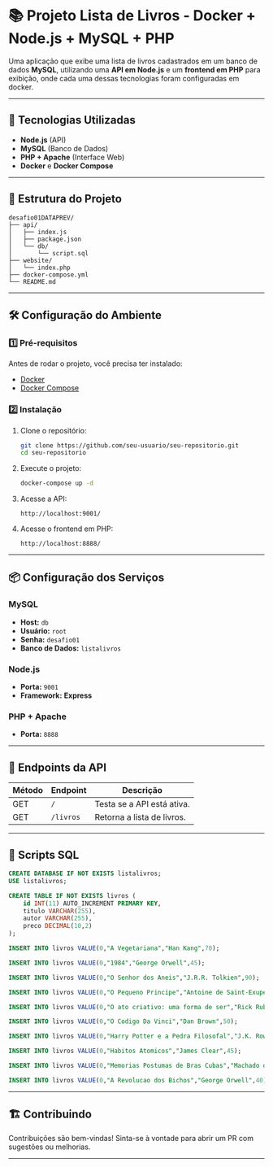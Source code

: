 # 📚 Projeto Lista de Livros - Docker + Node.js + MySQL + PHP

Uma aplicação que exibe uma lista de livros cadastrados em um banco de dados **MySQL**, utilizando uma **API em Node.js** e um **frontend em PHP** para exibição, onde cada uma dessas tecnologias foram configuradas em docker.

---

## 🚀 Tecnologias Utilizadas

- **Node.js** (API)
- **MySQL** (Banco de Dados)
- **PHP + Apache** (Interface Web)
- **Docker** e **Docker Compose**

---

## 📁 Estrutura do Projeto

```plaintext
desafio01DATAPREV/
├── api/
│   ├── index.js
│   ├── package.json
│   └── db/
│       └── script.sql
├── website/
│   └── index.php
├── docker-compose.yml
└── README.md
```

---

## 🛠 Configuração do Ambiente

### 1️⃣ Pré-requisitos

Antes de rodar o projeto, você precisa ter instalado:

- [Docker](https://www.docker.com/)
- [Docker Compose](https://docs.docker.com/compose/)

### 2️⃣ Instalação

1. Clone o repositório:
   ```sh
   git clone https://github.com/seu-usuario/seu-repositorio.git
   cd seu-repositorio
   ```

2. Execute o projeto:
   ```sh
   docker-compose up -d
   ```

3. Acesse a API:
   ```plaintext
   http://localhost:9001/
   ```

4. Acesse o frontend em PHP:
   ```plaintext
   http://localhost:8888/
   ```

---

## 📦 Configuração dos Serviços

### MySQL

- **Host:** `db`
- **Usuário:** `root`
- **Senha:** `desafio01`
- **Banco de Dados:** `listalivros`

### Node.js

- **Porta:** `9001`
- **Framework:** **Express**

### PHP + Apache

- **Porta:** `8888`

---

## 🔗 Endpoints da API

| Método | Endpoint | Descrição                  |
|--------|----------|----------------------------|
| GET    | `/`      | Testa se a API está ativa. |
| GET    | `/livros`| Retorna a lista de livros. |

---

## 📝 Scripts SQL

```sql
CREATE DATABASE IF NOT EXISTS listalivros;
USE listalivros;

CREATE TABLE IF NOT EXISTS livros (
    id INT(11) AUTO_INCREMENT PRIMARY KEY,
    titulo VARCHAR(255),
    autor VARCHAR(255),
    preco DECIMAL(10,2)
);

INSERT INTO livros VALUE(0,"A Vegetariana","Han Kang",70);

INSERT INTO livros VALUE(0,"1984","George Orwell",45);

INSERT INTO livros VALUE(0,"O Senhor dos Aneis","J.R.R. Tolkien",90);

INSERT INTO livros VALUE(0,"O Pequeno Principe","Antoine de Saint-Exupery",35);

INSERT INTO livros VALUE(0,"O ato criativo: uma forma de ser","Rick Rubin",30);

INSERT INTO livros VALUE(0,"O Codigo Da Vinci","Dan Brown",50);

INSERT INTO livros VALUE(0,"Harry Potter e a Pedra Filosofal","J.K. Rowling",40);

INSERT INTO livros VALUE(0,"Habitos Atomicos","James Clear",45);

INSERT INTO livros VALUE(0,"Memorias Postumas de Bras Cubas","Machado de Assis",25);

INSERT INTO livros VALUE(0,"A Revolucao dos Bichos","George Orwell",40);
```


---

## 🏗️ Contribuindo

Contribuições são bem-vindas! Sinta-se à vontade para abrir um PR com sugestões ou melhorias.

---
